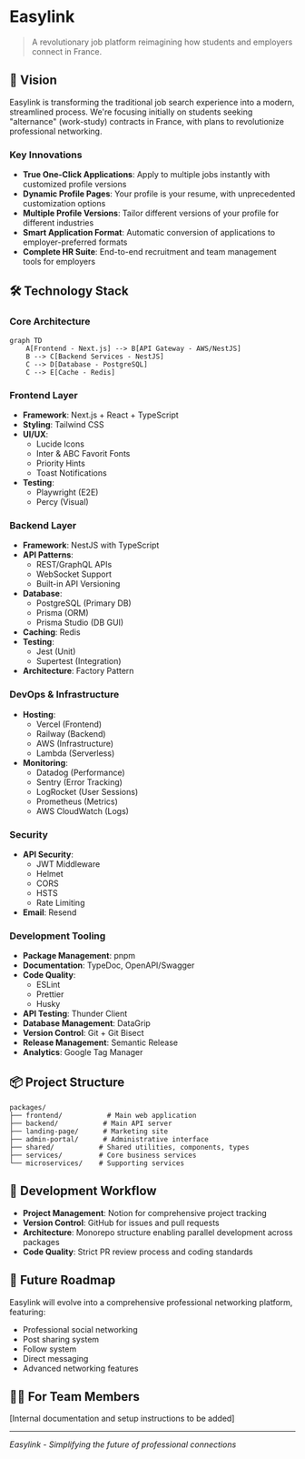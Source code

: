 # Easylink

> A revolutionary job platform reimagining how students and employers connect in France.

## 🚀 Vision

Easylink is transforming the traditional job search experience into a modern, streamlined process. We're focusing initially on students seeking "alternance" (work-study) contracts in France, with plans to revolutionize professional networking.

### Key Innovations

- **True One-Click Applications**: Apply to multiple jobs instantly with customized profile versions
- **Dynamic Profile Pages**: Your profile is your resume, with unprecedented customization options
- **Multiple Profile Versions**: Tailor different versions of your profile for different industries
- **Smart Application Format**: Automatic conversion of applications to employer-preferred formats
- **Complete HR Suite**: End-to-end recruitment and team management tools for employers

## 🛠 Technology Stack

### Core Architecture

```mermaid
graph TD
    A[Frontend - Next.js] --> B[API Gateway - AWS/NestJS]
    B --> C[Backend Services - NestJS]
    C --> D[Database - PostgreSQL]
    C --> E[Cache - Redis]
```

### Frontend Layer

- **Framework**: Next.js + React + TypeScript
- **Styling**: Tailwind CSS
- **UI/UX**:
  - Lucide Icons
  - Inter & ABC Favorit Fonts
  - Priority Hints
  - Toast Notifications
- **Testing**:
  - Playwright (E2E)
  - Percy (Visual)

### Backend Layer

- **Framework**: NestJS with TypeScript
- **API Patterns**:
  - REST/GraphQL APIs
  - WebSocket Support
  - Built-in API Versioning
- **Database**:
  - PostgreSQL (Primary DB)
  - Prisma (ORM)
  - Prisma Studio (DB GUI)
- **Caching**: Redis
- **Testing**:
  - Jest (Unit)
  - Supertest (Integration)
- **Architecture**: Factory Pattern

### DevOps & Infrastructure

- **Hosting**:
  - Vercel (Frontend)
  - Railway (Backend)
  - AWS (Infrastructure)
  - Lambda (Serverless)
- **Monitoring**:
  - Datadog (Performance)
  - Sentry (Error Tracking)
  - LogRocket (User Sessions)
  - Prometheus (Metrics)
  - AWS CloudWatch (Logs)

### Security

- **API Security**:
  - JWT Middleware
  - Helmet
  - CORS
  - HSTS
  - Rate Limiting
- **Email**: Resend

### Development Tooling

- **Package Management**: pnpm
- **Documentation**: TypeDoc, OpenAPI/Swagger
- **Code Quality**:
  - ESLint
  - Prettier
  - Husky
- **API Testing**: Thunder Client
- **Database Management**: DataGrip
- **Version Control**: Git + Git Bisect
- **Release Management**: Semantic Release
- **Analytics**: Google Tag Manager

## 📦 Project Structure

```
packages/
├── frontend/           # Main web application
├── backend/           # Main API server
├── landing-page/      # Marketing site
├── admin-portal/      # Administrative interface
├── shared/           # Shared utilities, components, types
├── services/         # Core business services
└── microservices/    # Supporting services
```

## 🔄 Development Workflow

- **Project Management**: Notion for comprehensive project tracking
- **Version Control**: GitHub for issues and pull requests
- **Architecture**: Monorepo structure enabling parallel development across packages
- **Code Quality**: Strict PR review process and coding standards

## 🎯 Future Roadmap

Easylink will evolve into a comprehensive professional networking platform, featuring:

- Professional social networking
- Post sharing system
- Follow system
- Direct messaging
- Advanced networking features

## 👩‍💻 For Team Members

[Internal documentation and setup instructions to be added]

---

_Easylink - Simplifying the future of professional connections_

